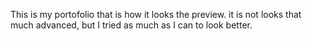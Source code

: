 This is my portofolio that is how it looks the preview. it is not looks that much advanced, but I tried as much as I can to look better.